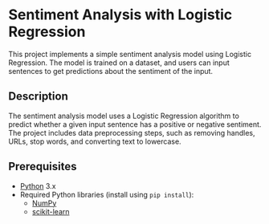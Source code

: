 # Sentiment Analysis with Logistic Regression

This project implements a simple sentiment analysis model using Logistic Regression. The model is trained on a dataset, and users can input sentences to get predictions about the sentiment of the input.

## Description

The sentiment analysis model uses a Logistic Regression algorithm to predict whether a given input sentence has a positive or negative sentiment. The project includes data preprocessing steps, such as removing handles, URLs, stop words, and converting text to lowercase.

## Prerequisites

- [Python](https://www.python.org/) 3.x
- Required Python libraries (install using `pip install`):
  - [NumPy](https://numpy.org/)
  - [scikit-learn](https://scikit-learn.org/stable/)

